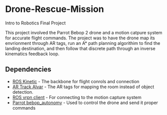 # Drone-Rescue-Mission
Intro to Robotics Final Project 

This project involved the Parrot Bebop 2 drone and a motion catpure system for accurate flight commands. The project was to have the drone map its envrionment through AR tags, run an A* path planning algorithim to find the landing destination, and then follow that discrete path through an inverse kinematics feedback loop.

## Dependencies

* [ROS Kinetic](http://wiki.ros.org/kinetic) - The backbone for flight conrols and connection
* [AR Track Alvar](http://wiki.ros.org/ar_track_alvar) - The AR tags for mapping the room instead of object detection.
* [ROS vrpn client](http://wiki.ros.org/vrpn_client_ros) - For connecting to the motion capture system
* [Parrot bebop_autonomy](https://bebop-autonomy.readthedocs.io/en/latest/) - Used to control the drone and send it proper commands


